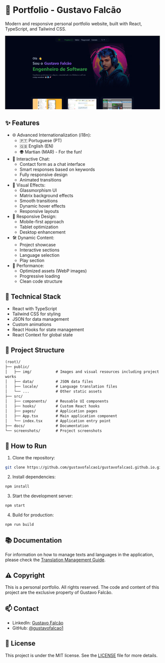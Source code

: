 # 🚀 Portfolio - Gustavo Falcão

Modern and responsive personal portfolio website, built with React, TypeScript, and Tailwind CSS.

![Gustavo Falcão](screenshots/img-00.png)

## ✨ Features

- 🌐 Advanced Internationalization (i18n):
  - 🇵🇹 Portuguese (PT)
  - 🇬🇧 English (EN)
  - 👽 Martian (MAR) - For the fun!
- 💬 Interactive Chat:
  - Contact form as a chat interface
  - Smart responses based on keywords
  - Fully responsive design
  - Animated transitions
- 🎨 Visual Effects:
  - Glassmorphism UI
  - Matrix background effects
  - Smooth transitions
  - Dynamic hover effects
  - Responsive layouts
- 📱 Responsive Design:
  - Mobile-first approach
  - Tablet optimization
  - Desktop enhancement
- 🛠️ Dynamic Content:
  - Project showcase
  - Interactive sections
  - Language selection
  - Play section
- 🎯 Performance:
  - Optimized assets (WebP images)
  - Progressive loading
  - Clean code structure

## 🔧 Technical Stack

- React with TypeScript
- Tailwind CSS for styling
- JSON for data management
- Custom animations
- React Hooks for state management
- React Context for global state

## 📁 Project Structure

```
(root)/
├── public/
│   ├── img/           # Images and visual resources including project works
│   ├── data/          # JSON data files
│   ├── locale/        # Language translation files
│   └── ...            # Other static assets
├── src/
│   ├── components/    # Reusable UI components
│   ├── hooks/         # Custom React hooks
│   ├── pages/         # Application pages
│   ├── App.tsx        # Main application component
│   └── index.tsx      # Application entry point
├── docs/              # Documentation
└── screenshots/       # Project screenshots
```

## 🚀 How to Run

1. Clone the repository:
```bash
git clone https://github.com/gustavofalcao1/gustavofalcao1.github.io.git
```

2. Install dependencies:
```bash
npm install
```

3. Start the development server:
```bash
npm start
```

4. Build for production:
```bash
npm run build
```

## 📚 Documentation

For information on how to manage texts and languages in the application, please check the [Translation Management Guide](docs/translation-management.md).

## ⚠️ Copyright

This is a personal portfolio. All rights reserved. The code and content of this project are the exclusive property of Gustavo Falcão.

## 📫 Contact

- LinkedIn: [Gustavo Falcão](https://www.linkedin.com/in/gustavofalcao1)
- GitHub: [@gustavofalcao1](https://github.com/gustavofalcao1)

## 📝 License

This project is under the MIT license. See the [LICENSE](LICENSE) file for more details.